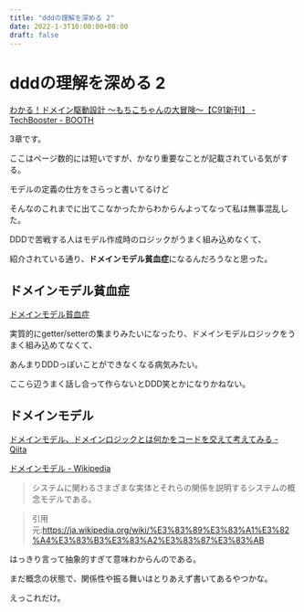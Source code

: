 ```yaml
---
title: "dddの理解を深める 2"
date: 2022-1-3T10:00:00+08:00
draft: false
---
```

# dddの理解を深める 2

[わかる！ドメイン駆動設計 ～もちこちゃんの大冒険～【C91新刊】 - TechBooster - BOOTH](https://booth.pm/ja/items/392260)



3章です。



ここはページ数的には短いですが、かなり重要なことが記載されている気がする。



モデルの定義の仕方をさらっと書いてるけど



そんなのこれまでに出てこなかったからわからんよってなって私は無事混乱した。



DDDで苦戦する人はモデル作成時のロジックがうまく組み込めなくて、



紹介されている通り、**ドメインモデル貧血症**になるんだろうなと思った。



## ドメインモデル貧血症



[ドメインモデル貧血症](https://bliki-ja.github.io/AnemicDomainModel/)



実質的にgetter/setterの集まりみたいになったり、ドメインモデルロジックをうまく組み込めてなくて、



あんまりDDDっぽいことができなくなる病気みたい。



ここら辺うまく話し合って作らないとDDD笑とかになりかねない。



## ドメインモデル



[ドメインモデル、ドメインロジックとは何かをコードを交えて考えてみる - Qiita](https://qiita.com/nunulk/items/022ca288fb957ba58b52)



[ドメインモデル - Wikipedia](https://ja.wikipedia.org/wiki/%E3%83%89%E3%83%A1%E3%82%A4%E3%83%B3%E3%83%A2%E3%83%87%E3%83%AB)



> システムに関わるさまざまな実体とそれらの関係を説明するシステムの概念モデルである。



> 引用元:https://ja.wikipedia.org/wiki/%E3%83%89%E3%83%A1%E3%82%A4%E3%83%B3%E3%83%A2%E3%83%87%E3%83%AB



はっきり言って抽象的すぎて意味わからんのである。



まだ概念の状態で、関係性や振る舞いはとりあえず書いてあるやつかな。



えっこれだけ。
